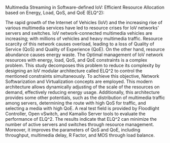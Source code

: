 Multimedia Streaming in Software-defined IoV: Efficient Resource Allocation based on Energy, Load, QoS, and QoE (ELQ^2):

The rapid growth of the Internet of Vehicles (IoV) and the increasing rise of various multimedia services have led to resource crises for IoV networks' servers and switches. IoV network-connected multimedia vehicles are increasing; with millions of vehicles and heavy multimedia traffic. Resource scarcity of this network causes overload, leading to a loss of Quality of Service (QoS) and Quality of Experience (QoE). On the other hand, resource abundance causes energy waste. The Optimal management of IoV network resources with energy, load, QoS, and QoE constraints is a complex problem. This study decomposes this problem to reduce its complexity by designing an IoV modular architecture called ELQ^2 to control the mentioned constraints simultaneously. To achieve this objective, Network Softwarization and Virtualization concepts are employed. This modern architecture allows dynamically adjusting of the scale of the resources on demand, effectively reducing energy usage. Additionally, this architecture provides some other potentials, such as the distribution of multimedia traffic among servers, determining the route with high QoS for traffic, and selecting a media with high QoE. A real test field is provided by Floodlight Controller, Open vSwitch, and Kamailio Server tools to evaluate the performance of ELQ^2. The results indicate that ELQ^2 can minimize the number of active servers and switches through resource management. Moreover, it improves the parameters of QoS and QoE, including throughput, multimedia delay, R Factor, and MOS through load balance.  

